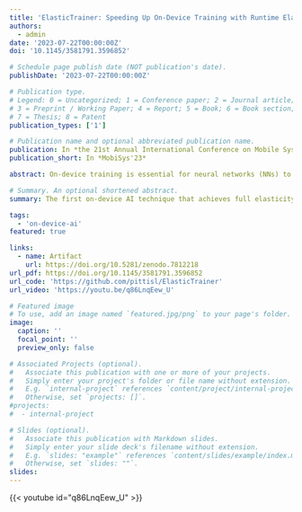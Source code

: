 ```yaml
---
title: 'ElasticTrainer: Speeding Up On-Device Training with Runtime Elastic Tensor Selection'
authors:
  - admin
date: '2023-07-22T00:00:00Z'
doi: '10.1145/3581791.3596852'

# Schedule page publish date (NOT publication's date).
publishDate: '2023-07-22T00:00:00Z'

# Publication type.
# Legend: 0 = Uncategorized; 1 = Conference paper; 2 = Journal article;
# 3 = Preprint / Working Paper; 4 = Report; 5 = Book; 6 = Book section;
# 7 = Thesis; 8 = Patent
publication_types: ['1']

# Publication name and optional abbreviated publication name.
publication: In *the 21st Annual International Conference on Mobile Systems, Applications and Services*
publication_short: In *MobiSys'23*

abstract: On-device training is essential for neural networks (NNs) to continuously adapt to new online data, but can be time-consuming due to the device's limited computing power. To speed up on-device training, existing schemes select trainable NN portion offline or conduct unrecoverable selection at runtime, but the evolution of trainable NN portion is constrained and cannot adapt to the current need for training. Instead, runtime adaptation of on-device training should be fully elastic, i.e., every NN substructure can be freely removed from or added to the trainable NN portion at any time in training. In this paper, we present _ElasticTrainer_, a new technique that enforces such elasticity to achieve the required training speedup with the minimum NN accuracy loss. Experiment results show that ElasticTrainer achieves up to 3.5× more training speedup in wall-clock time and reduces energy consumption by 2×-3× more compared to the existing schemes, without noticeable accuracy loss.

# Summary. An optional shortened abstract.
summary: The first on-device AI technique that achieves full elasticity of on-device training on resource-constrained mobile and embedded devices. By leveraging the principle of eXplainable AI (XAI) and evaluating the importance of different tensors in training, we allow fully flexible adaptation of the trainable neural network portion at runtime, according to the current training needs and online data patterns, to minimize the training cost without accuracy loss.

tags:
  - 'on-device-ai'
featured: true

links:
  - name: Artifact
    url: https://doi.org/10.5281/zenodo.7812218
url_pdf: https://doi.org/10.1145/3581791.3596852
url_code: 'https://github.com/pittisl/ElasticTrainer'
url_video: 'https://youtu.be/q86LnqEew_U'

# Featured image
# To use, add an image named `featured.jpg/png` to your page's folder.
image:
  caption: ''
  focal_point: ''
  preview_only: false

# Associated Projects (optional).
#   Associate this publication with one or more of your projects.
#   Simply enter your project's folder or file name without extension.
#   E.g. `internal-project` references `content/project/internal-project/index.md`.
#   Otherwise, set `projects: []`.
#projects:
#  - internal-project

# Slides (optional).
#   Associate this publication with Markdown slides.
#   Simply enter your slide deck's filename without extension.
#   E.g. `slides: "example"` references `content/slides/example/index.md`.
#   Otherwise, set `slides: ""`.
slides:
---
```


{{< youtube id="q86LnqEew_U" >}}

